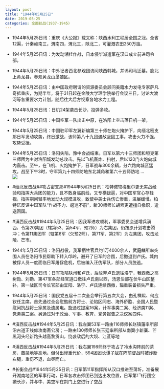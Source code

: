 ```yaml
---
layout: post
title: "1944年05月25日"
date: 2019-05-25
categories: 全面抗战(1937-1945)
---
```


<meta name="referrer" content="no-referrer" />

- 1944年5月25日讯：重庆《大公报》载文称：陕西水利工程居全国之冠。全省12渠，计秦岭南三，渭南四，渭北三，陕北二，可灌溉农田250万亩。 

- 1944年5月25日讯：为发动湘桂作战，日本侵华派遣军在汉口成立前进司令部。 

- 1944年5月25日讯：中外记者西北参观团访问陕西韩城，并谒司马迁墓。旋北上黄龙县，参观黄龙山垦殖区。 

- 1944年5月25日讯：由中国政府聘请的资源委员会顾问美籍水力发电专家萨凡奇抵重庆，为期半年，将于31日起在金陵大学理学院举行会议三日，讨论大渡河等各重要水力计划，随后往大后方视察各地水力工程。 

- 1944年5月25日讯：日机24架袭击长沙，投弹多枚。 

- 1944年5月25日讯：中国空军一队出击中原，在洛阳上空击落日机一架。 

- 1944年5月25日讯：中国驻印军左翼新编第三十师在炮火掩护下，向缅北密支那日军发动攻势，终日激战，该师第八十九团遇敌坚固工事，攻击火力不强，攻势受挫。 

- 1944年5月25日讯：洛阳失陷，豫中会战结束。日军以第六十三师团和坦克第三师团为主对洛阳城发动总攻击。先以飞机轰炸、扫射，后以120门火炮向城内轰击。至午，在飞机、火炮掩护下，日军战车300余辆，分六路向城区猛攻。战至下午3时，守军第九十四师防地东北城角和第六十五师防地 ... <br/><img src="https://wx3.sinaimg.cn/large/aca367d8ly1g3dkojx8ptj20c809zdfx.jpg" />

- #缅北反击战##攻占密支那#1944年5月25日讯：柏特诺较梅里尔更无实战经验和指挥大兵团的能力，且不敢身临前线，又专横跋扈，对中国军官心存轻视，指挥期间轻率地发动大规模进攻，致使中美士兵伤亡惨重，进展缓慢。柏特诺反诬中国军队“作战不力、逡巡不前”，新30师师长胡素更遭擅自撤职，遣送回国。 

- #滇西反击战#1944年5月25日讯：因我军进攻顺利，军事委员会遂增兵滇西，令第20集团（辖第53、第54军、预2师）为右集团，仍按原计划攻击腾冲；令第11集团军〔辖第6军（欠预2师）、第71军、第2军〕为左集团，攻击龙陵、芒市。 

- 1944年5月25日讯：洛阳战役，我军牺牲官兵约1万4000余人，武庭麟所率突围人员在洛阳市民帮助下转入邙岭，避开了日军的合围，后撤退到卢氏。城内被俘人员一度面临日军屠俘危机，后被编入汪伪军队，部分人员脱逃。 

- 1944年5月25日讯：日军攻陷陕州和卢氏，后放弃卢氏退往洛宁，我西撤之高树勋、刘勘、第47军各部经官道口撤往卢氏南以西，汤恩伯部在伏牛山区整补，第一战区司令长官部由宜阳、洛宁、卢氏连续西撤，辎重装备损失严重。 

- 1944年5月25日讯：国民党五届十二次全会举行第五次大会，由孔祥熙、何应钦任主席。首先通过全会慰勉前方将士、沦陷区同志、海外侨胞、全国人民暨慰问抗战将士家属及遗属电。旋通过提案16案，计军事类二案、经济类11案、党务类三案。另通过对于政治、军事、教育、党务报告之决议案四件。 

- #滇西反击战#1944年5月25日讯：我左翼53军一路由116师师长赵镇藩率所部沿古道正线仰攻南斋公房；一路由130师师长张玉廷率所部从南翼小新寨、芒黑河头经新路头越高黎贡山，绕袭敌后的大坝、江苴等地 

- #滇西反击战#1944年5月25日讯：我右翼198师终于攻占了冷水沟阵前的茶房、苤菜地等高地，但付出惨重代价，594团团长谭子斌在阵前督战时被炸断右腿，重伤不退，血尽而亡。 

- #长衡会战#1944年5月25日讯：日军第11军指挥所从汉口推进至蒲圻，准备展开湖南地区的军事行动，日军各攻击师团已到达出发位置，日军第1飞行团空袭长沙，并与中、美空军在荆门上空进行了空战 

